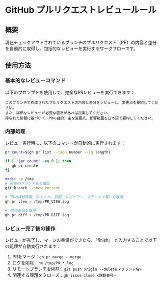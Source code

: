 # GitHub プルリクエストレビュールール

## 概要
現在チェックアウトされているブランチのプルリクエスト（PR）の内容と差分を自動的に取得し、包括的なレビューを実行するワークフローです。

## 使用方法

### 基本的なレビューコマンド
以下のプロンプトを使用して、完全なPRレビューを実行できます：

```
このブランチで作成されたプルリクエストの内容と差分をレビューし、変更点を要約してください。
また、詳細なレビューが必要な箇所があれば提案してください。
得られた情報に基づいて、PRの目的、主な変更点、影響範囲を日本語で要約してください。
```

### 内部処理
レビュー実行時に、以下のコマンドが自動的に実行されます：

```bash
pr_count=$(gh pr list --json number --jq length)

if [ "$pr_count" -eq 0 ]; then
   gh pr create
fi
```

```bash
mkdir -p /tmp
# 現在のブランチ名を確認
git branch --show-current

# PRの詳細情報（タイトル、説明、レビュアー、ステータス等）を取得
gh pr view > /tmp/PR_VIEW.log

# PRの差分を取得
gh pr diff > /tmp/PR_DIFF.log
```

### レビュー完了後の操作
レビューが完了し、マージの準備ができたら、「finish」 と入力することで以下の処理が自動実行されます：

1. PRをマージ：`gh pr merge --merge`
2. ログを削除：`rm /tmp/PR_*.log`
3. リモートブランチを削除：`git push origin --delete <ブランチ名>`
4. 関連する課題をクローズ：`gh issue close <課題番号>`
